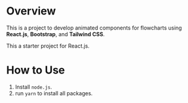 # Overview
This is a project to develop animated components for flowcharts using **React.js**, **Bootstrap**, and **Tailwind CSS**.

This a starter project for React.js.

# How to Use
1. Install `node.js`.
2. run `yarn` to install all packages.